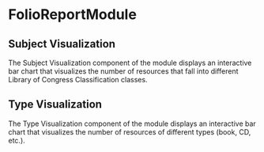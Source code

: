 # FolioReportModule

## Subject Visualization

The Subject Visualization component of the module displays an interactive bar chart that visualizes the number of resources that fall into different Library of Congress Classification classes.

## Type Visualization

The Type Visualization component of the module displays an interactive bar chart that visualizes the number of resources of different types (book, CD, etc.).